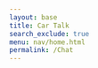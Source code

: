 ```yaml
---
layout: base
title: Car Talk
search_exclude: true
menu: nav/home.html
permalink: /Chat
---
```


<html lang="en">
<head>
    <meta charset="UTF-8">
    <meta name="viewport" content="width=device-width, initial-scale=1.0">
    <title>Chat</title>
    <link rel="stylesheet" href="styles.css">
    <style>
        .chat-container {
            width: 80%;
            max-width: 1200px;
            min-width: 400px;
            height: 100%;
            margin: 0 auto;
            display: flex;
            flex-direction: column;
            padding: 20px;
        }

        .chat-box {
            flex: 1;
            border: 1px solid #ddd;
            border-radius: 5px;
            padding: 20px;
            overflow-y: auto;
            max-height: 70vh;
            background-color: white;
            box-shadow: 0 2px 4px rgba(0, 0, 0, 0.1);
        }

        .chat-box div {
            margin: 10px 0;
        }

        .message-header {
            font-size: 0.8em;
            color: #666;
            margin-bottom: 2px;
            display: flex;
            justify-content: space-between;
            align-items: center;
        }
        .user-id {
            font-weight: bold;
            margin-right: 10px;
        }
        .timestamp {
            color: #999;
        }
        .message-text {
            margin-bottom: 10px;
        }
        .sent-message {
            background-color: #e3f2fd;
            padding: 8px;
            border-radius: 8px;
            margin: 5px 0;
            align-self: flex-end;
        }
        .received-message {
            background-color: #f5f5f5;
            padding: 8px;
            border-radius: 8px;
            margin: 5px 0;
        }

        form {
            display: flex;
            gap: 10px;
            margin-top: 20px;
        }

        input {
            flex: 1;
            padding: 12px;
            border: 1px solid #ccc;
            border-radius: 5px;
            font-size: 16px;
        }

        button {
            padding: 12px 24px;
            border: none;
            background-color: #28a745;
            color: white;
            border-radius: 5px;
            cursor: pointer;
            font-size: 16px;
            transition: background-color 0.2s;
        }

        button:hover {
            background-color: #218838;
        }

        .edit-button, .delete-button {
            background-color: #007bff;
            color: white;
            border: none;
            border-radius: 5px;
            padding: 5px 10px;
            cursor: pointer;
            font-size: 0.9em;
            transition: background-color 0.3s;
        }

        .edit-button:hover, .delete-button:hover {
            background-color: #0056b3;
        }

        .delete-button {
            background-color: #dc3545;
        }

        .delete-button:hover {
            background-color: #c82333;
        }
    </style>
</head>
<body>
    <div class="chat-container">
        <div class="chat-box" id="chatBox"></div>
        <form id="chatForm">
            <input type="text" id="messageInput" placeholder="Type your message..." required>
            <button type="submit">Send</button>
        </form>
    </div>
    <script>
        document.addEventListener('DOMContentLoaded', () => {
            const chatForm = document.getElementById('chatForm');
            const messageInput = document.getElementById('messageInput');
            const chatBox = document.getElementById('chatBox');

            const apiUrl = 'http://127.0.0.1:8887/car_chat'; // Adjust the port as necessary

            // Display a welcoming message in the chat history
            displayMessage({
                text: "Welcome to the chat! Feel free to send a message.",
                type: 'received',
                time: new Date(),
                userId: 'System'
            });

            chatForm.addEventListener('submit', async (e) => {
                e.preventDefault();
                const message = messageInput.value;
                const currentTime = new Date();

                // Send message to backend
                const messageData = await sendMessage(message);
                if (messageData) {
                    displayMessage({
                        text: message,
                        type: 'sent',
                        time: currentTime,
                        userId: 'You',
                        id: messageData.id // Store the message ID for future deletes
                    });
                }

                // Clear input field
                messageInput.value = '';
            });

            async function sendMessage(message) {
                const messageData = {
                    "message": message,
                    "user_id": 1  // Using the same user_id as shown in Postman
                };

                try {
                    const response = await fetch(apiUrl, {
                        method: 'POST',
                        headers: {
                            'Content-Type': 'application/json'
                        },
                        body: JSON.stringify(messageData)
                    });

                    if (response.ok) {
                        return await response.json(); // Return the message data including ID
                    } else {
                        console.error('Error sending message:', response.statusText);
                    }
                } catch (error) {
                    console.error('Error:', error);
                }
                return null;
            }

            function displayMessage({ text, type, time, userId, id }) {
                const messageDiv = document.createElement('div');
                const timeString = new Date(time).toLocaleTimeString();
                
                // Create message container with appropriate class based on message type (sent or received)
                messageDiv.className = type === 'sent' ? 'sent-message' : 'received-message';
                
                // Add message content with user ID, time, and edit/delete buttons
                messageDiv.innerHTML = `
                    <div class="message-header">
                        <span class="user-id">${type === 'sent' ? 'You' : userId}</span>
                        <span class="timestamp">${timeString}</span>
                        ${type === 'sent' ? `<button class="edit-button" data-id="${id}">Edit</button>` : ''}
                        ${type === 'sent' ? `<button class="delete-button" data-id="${id}">Delete</button>` : ''}
                    </div>
                    <div class="message-text">${text}</div>
                `;
                
                chatBox.appendChild(messageDiv);
                chatBox.scrollTop = chatBox.scrollHeight;

                // Add event listeners for edit and delete buttons if the message is sent by the user
                if (type === 'sent') {
                    messageDiv.querySelector('.edit-button').addEventListener('click', () => {
                        editMessage(id, text);
                    });
                    messageDiv.querySelector('.delete-button').addEventListener('click', () => {
                        deleteMessage(id);
                    });
                }
            }

            function deleteMessage(id) {
                if (confirm("Are you sure you want to delete this message?")) {
                    fetch(`${apiUrl}/${id}`, {
                        method: 'DELETE'
                    })
                    .then(response => {
                        if (response.ok) {
                            console.log('Message deleted successfully');
                            fetchMessages(); // Re-fetch messages to reflect the deletion
                        } else {
                            console.error('Error deleting message:', response.statusText);
                        }
                    })
                    .catch(error => console.error('Error:', error));
                }
            }

            // Function to fetch messages (optional)
            async function fetchMessages() {
                try {
                    const response = await fetch(apiUrl);
                    if (response.ok) {
                        const messages = await response.json();
                        
                        // Clear the chat box before displaying new messages
                        chatBox.innerHTML = ''; // Clear existing messages
                        
                        messages.forEach(msg => displayMessage({
                            text: msg.message,
                            type: 'received',
                            time: msg.timestamp || new Date(),
                            userId: msg.user_id || 'Unknown User',
                            id: msg.id // Include message ID
                        }));
                    }
                } catch (error) {
                    console.error('Error fetching messages:', error);
                }
            }

            // Fetch messages on load (optional)
            fetchMessages();

            function editMessage(id, currentText) {
                // Log the ID of the message being edited
                console.log('Editing message with ID:', id);
                
                // Prompt the user to enter the new message text
                const newText = prompt("Edit your message:", currentText);
                
                // Check if the user provided new text
                if (newText !== null) {
                    // Prepare the fetch request to update the message in the backend
                    fetch(`http://127.0.0.1:8887/car_chat/${id}`, {
                        method: 'PUT', // Specify the HTTP method as PUT
                        headers: {
                            'Content-Type': 'application/json' // Set content type to JSON
                        },
                        body: JSON.stringify({ message: newText }) // Send the new message text as JSON
                    })
                    .then(response => {
                        // Check if the response is OK (status code 200)
                        if (response.ok) {
                            console.log('Message updated successfully'); // Log success message
                            return response.json(); // Parse the JSON response
                        } else {
                            // Log error if the update fails
                            console.error('Error updating message:', response.statusText);
                            throw new Error('Update failed'); // Throw an error to be caught in the catch block
                        }
                    })
                    .then(updatedMessage => {
                        // Optionally, you can handle the updated message here
                        console.log('Updated message data:', updatedMessage);
                        fetchMessages(); // Re-fetch messages to get updated data
                    })
                    .catch(error => {
                        // Log any errors that occurred during the fetch
                        console.error('Error:', error);
                    });
                }
            }
        });
    </script>
</body>
</html>